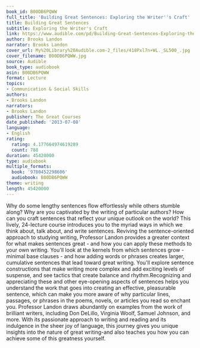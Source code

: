 ```yaml
---
book_id: B00DB6PQWW
full_title: 'Building Great Sentences: Exploring the Writer''s Craft'
title: Building Great Sentences
subtitle: Exploring the Writer's Craft
link: https://www.audible.com/pd/Building-Great-Sentences-Exploring-the-Writers-Craft-Audiobook/B00DB6PQWW
author: Brooks Landon
narrator: Brooks Landon
cover_url: My%20Library%20Audible.com-2_files/418Pxl7n+WL._SL500_.jpg
cover_filename: B00DB6PQWW.jpg
source: Audible
book_type: audiobook
asin: B00DB6PQWW
format: Lecture
topics:
- Communication & Social Skills
authors:
- Brooks Landon
narrators:
- Brooks Landon
publisher: The Great Courses
date_published: '2013-07-08'
language:
- English
rating:
  rating: 4.177664974619289
  count: 788
duration: 45420000
type: audiobook
multiple_formats:
  book: '9780452298606'
  audiobook: B00DB6PQWW
theme: writing
length: 45420000
---
```

Why do some lengthy sentences flow effortlessly while others stumble along? Why are you captivated by the writing of particular authors? How can you craft sentences that reflect your unique outlook on the world?
This lively, 24-lecture course introduces you to the myriad ways in which we think about, talk about, and write sentences. Reviving the sentence-oriented approach to studying writing, Professor Landon provides a greater context for what makes sentences great - and how you can apply these methods to your own writing.
You'll look at the kernels from which sentences grow - minimal base clauses - and how adding words or phrases creates larger, cumulative sentences that lead toward great writing. You'll explore sentence constructions that make writing more complex and add exciting levels of suspense, and see tactics that create balance and rhythm.Recognizing and appreciating these and other eye-opening aspects of sentences helps you understand the work that goes into creating an effective, pleasurable sentence, which can make you more aware of why particular lines, passages, or phrases in the poems, novels, or articles you read so enchant you.
Professor Landon draws abundantly on examples from the work of brilliant writers, including Don DeLillo, Virginia Woolf, Samuel Johnson, and more. With its passionate approach to writing and reading and its indulgence in the sheer joy of language, this journey gives you unique insights into the nature of great writing-and also teaches you how you can achieve some of this greatness yourself.
